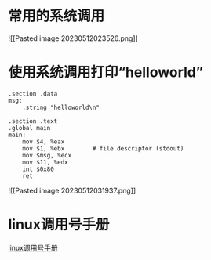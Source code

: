 # 常用的系统调用

![[Pasted image 20230512023526.png]]

# 使用系统调用打印“helloworld”

```
.section .data
msg:
    .string "helloworld\n"

.section .text
.global main
main:
    mov $4, %eax
    mov $1, %ebx        # file descriptor (stdout)
    mov $msg, %ecx
    mov $11, %edx
    int $0x80
    ret
```

![[Pasted image 20230512031937.png]]

# linux调用号手册

[linux调用号手册](https://chromium.googlesource.com/chromiumos/docs/+/master/constants/syscalls.md#x86_64-64_bit)